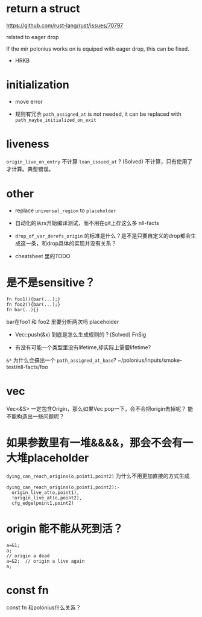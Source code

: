 # return a struct
https://github.com/rust-lang/rust/issues/70797

  related to eager drop

  If the mir polonius works on is equiped with eager drop, this can be fixed.


- HRKB

# initialization
- move error

- 规则有冗余
`path_assigned_at` is not needed, it can be replaced with  `path_maybe_initialized_on_exit`

# liveness
`origin_live_on_entry` 不计算 `loan_issued_at` ? (Solved)
  不计算，只有使用了才计算。典型错误。

# other
- replace `universal_region` to `placeholder`

- 自动化的从rs开始编译测试，而不用在git上存这么多 nll-facts

- `drop_of_var_derefs_origin` 的标准是什么？是不是只要自定义的drop都会生成这一条，和drop具体的实现并没有关系？

- cheatsheet 里的TODO

# 是不是sensitive？
```
fn foo1(){bar(...);}
fn foo2(){bar(...);}
fn bar(..){}
```

bar在foo1 和 foo2 里要分析两次吗
placeholder

- Vec::push(&x)
  到底是怎么生成规则的？(Solved)
  FnSig


- 有没有可能一个类型里没有lifetime,却实际上需要lifetime?

`&*` 为什么会搞出一个 `path_assigned_at_base`?
 ~/polonius/inputs/smoke-test/nll-facts/foo


# vec
Vec<&S> 一定包含Origin，那么如果Vec pop一下，会不会把origin去掉呢？
能不能构造出一些问题呢？

# 如果参数里有一堆&&&&，那会不会有一大堆placeholder


`dying_can_reach_origins(o,point1,point2)` 为什么不用更加直接的方式生成
```
dying_can_reach_origins(o,point1,point2):-
  origin_live_at(o,point1),
  !origin_live_at(o,point2),
  cfg_edge(point1,point2)
```

# origin 能不能从死到活？

```
a=&1;
a;
// origin a dead
a=&2;  // origin a live again
a;
```

# const fn                 
const fn 和polonius什么关系？

